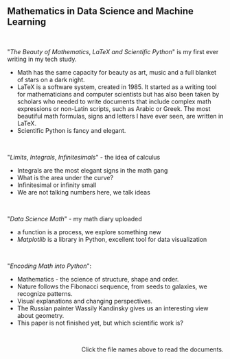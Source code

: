 ## Mathematics in Data Science and Machine Learning
<br/>

"*The* *Beauty* *of* *Mathematics*, *LaTeX* *and* *Scientific* *Python*" is my first ever writing in my tech study.

- Math has the same capacity for beauty as art, music and a full blanket of stars on a dark night.
- LaTeX is a software system, created in 1985. It started as a writing tool for mathematicians and computer scientists but has also been taken by scholars who needed to write documents that include complex math expressions or non-Latin scripts, such as Arabic or Greek. The most beautiful math formulas, signs and letters I have ever seen, are written in LaTeX.
- Scientific Python is fancy and elegant.
<br/>

"*Limits*, *Integrals*, *Infinitesimals*" - the idea of calculus

- Integrals are the most elegant signs in the math gang
- What is the area under the curve?
- Infinitesimal or infinity small
- We are not talking numbers here, we talk ideas
<br/>

"*Data* *Science* *Math*" - my math diary uploaded

- a function is a process, we explore something new
- $Matplotlib$ is a library in Python, excellent tool for data visualization
<br/>

"*Encoding* *Math* *into* *Python*":

- Mathematics - the science of structure, shape and order.
- Nature follows the Fibonacci sequence, from seeds to galaxies, we recognize patterns.
- Visual explanations and changing perspectives.
- The Russian painter Wassily Kandinsky gives us an interesting view about geometry.
- This paper is not finished yet, but which scientific work is?
<br/>

<p align = "right"> Click the file names above to read the documents. </p>
